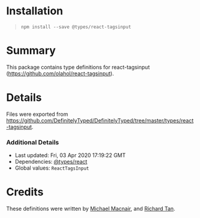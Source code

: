 # Installation
> `npm install --save @types/react-tagsinput`

# Summary
This package contains type definitions for react-tagsinput (https://github.com/olahol/react-tagsinput).

# Details
Files were exported from https://github.com/DefinitelyTyped/DefinitelyTyped/tree/master/types/react-tagsinput.

### Additional Details
 * Last updated: Fri, 03 Apr 2020 17:19:22 GMT
 * Dependencies: [@types/react](https://npmjs.com/package/@types/react)
 * Global values: `ReactTagsInput`

# Credits
These definitions were written by [Michael Macnair](https://github.com/mykter), and [Richard Tan](https://github.com/chardos).
